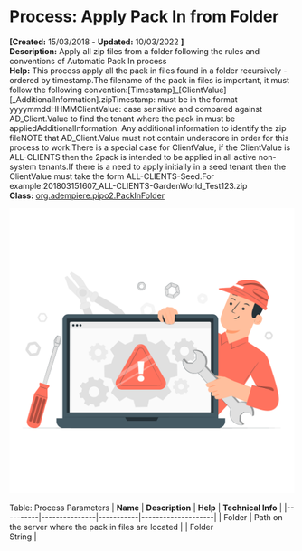 # Process: Apply Pack In from Folder 

**[Created:** 15/03/2018 - **Updated:** 10/03/2022 **]**  
**Description:** Apply all zip files from a folder following the rules and conventions of Automatic Pack In process  
**Help:** This process apply all the pack in files found in a folder recursively - ordered by timestamp.The filename of the pack in files is important, it must follow the following convention:[Timestamp]_[ClientValue][_AdditionalInformation].zipTimestamp: must be in the format yyyymmddHHMMClientValue: case sensitive and compared against AD_Client.Value to find the tenant where the pack in must be appliedAdditionalInformation: Any additional information to identify the zip fileNOTE that AD_Client.Value must not contain underscore in order for this process to work.There is a special case for ClientValue, if the ClientValue is ALL-CLIENTS then the 2pack is intended to be applied in all active non-system tenants.If there is a need to apply initially in a seed tenant then the ClientValue must take the form ALL-CLIENTS-Seed.For example:201803151607_ALL-CLIENTS-GardenWorld_Test123.zip  
**Class:** [org.adempiere.pipo2.PackInFolder](https://jenkins.idempiere.org/job/iDempiere12Daily/ws/org.idempiere.javadoc/API/org/adempiere/pipo2/PackInFolder.html)

![](/img/docs/manual/ApplyPackInfromFolder-Process_iDempiere_v12.0.0.png)

Table: Process Parameters
| **Name** | **Description** | **Help** | **Technical Info** |
|----------|---------------|-----------|--------------------|
| Folder | Path on the server where the pack in files are located |  | Folder<br/>String | 


